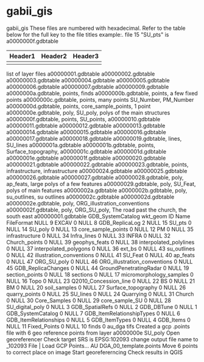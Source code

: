 # gabii_gis

gabii_gis
These files are numbered with hexadecimal. Refer to the table below for the full key to the file titles example:. file 15 "SU_pts" is a0000000f.gdbtable

|Header1 |Header2  | Header3|
|--- | --- | ---|
| | |

list of layer files
a00000001.gdbtable
a00000002.gdbtable
a00000003.gdbtable
a00000004.gdbtable
a00000005.gdbtable
a00000006.gdbtable
a00000007.gdbtable
a00000009.gdbtable
a0000000a.gdbtable, points, finds
a0000000b.gdbtable, points, a few fixed points
a0000000c.gdbtable, points, many points SU_Number, PM_Number
a0000000d.gdbtable, points, core_sample_points, 1 point
a0000000e.gdbtable, poly, SU_poly, polys of the main structures
a0000000f.gdbtable, points, SU_points,
a00000010.gdbtable
a00000011.gdbtable
a00000012.gdbtable
a00000013.gdbtable
a00000014.gdbtable
a00000015.gdbtable
a00000016.gdbtable
a00000017.gdbtable
a00000018.gdbtable
a00000019.gdbtable, lines, SU_lines
a0000001a.gdbtable
a0000001b.gdbtable, points, Surface_topography,
a0000001c.gdbtable
a0000001d.gdbtable
a0000001e.gdbtable
a0000001f.gdbtable
a00000020.gdbtable
a00000021.gdbtable
a00000022.gdbtable
a00000023.gdbtable, points, infrastructure, infrastructure
a00000024.gdbtable
a00000025.gdbtable
a00000026.gdbtable
a00000027.gdbtable
a00000028.gdbtable, poly, ap_feats, large polys of a few features
a00000029.gdbtable, poly, SU_Feat, polys of main features
a0000002a.gdbtable
a0000002b.gdbtable, poly, su_outlines, su outlines
a0000002c.gdbtable
a0000002d.gdbtable
a0000002e.gdbtable, poly, ORG_illustration_conventions
a0000002f.gdbtable, poly, ORG_SU_poly, The road past the church, the south east
a00000001.gdbtable GDB_SystemCatalog
wkt_geom ID Name FileFormat
NULL 9 EXCAV 0
NULL 8 GDB_ReplicaLog 2
NULL 15 SU_pts 0
NULL 14 SU_poly 0
NULL 13 core_sample_points 0
NULL 12 PM 0
NULL 35 infrastructure 0
NULL 34 Infra_lines 0
NULL 33 INFRA 0
NULL 32 Church_points 0
NULL 39 geophys_feats 0
NULL 38 interpolated_polylines 0
NULL 37 interpolated_polygons 0
NULL 36 ext_bs 0
NULL 43 su_outlines 0
NULL 42 illustration_conventions 0
NULL 41 SU_Feat 0
NULL 40 ap_feats 0
NULL 47 ORG_SU_poly 0
NULL 46 ORG_illustration_conventions 0
NULL 45 GDB_ReplicaChanges 0
NULL 44 GroundPenetratingRadar 0
NULL 19 section_points 0
NULL 18 sections 0
NULL 17 micromorphology_samples 0
NULL 16 Topo 0
NULL 23 Q2010_Concession_line 0
NULL 22 BS 0
NULL 21 BM 0
NULL 20 soil_samples 0
NULL 27 Surface_topography 0
NULL 26 quarry_points 0
NULL 25 SU_lines 0
NULL 24 Quarrying 0
NULL 31 Church 0
NULL 30 Core_Samples 0
NULL 29 core_sample_SU 0
NULL 28 SU_digital_poly 0
NULL 3 GDB_SpatialRefs 0
NULL 2 GDB_DBTune 0
NULL 1 GDB_SystemCatalog 0
NULL 7 GDB_ItemRelationshipTypes 0
NULL 6 GDB_ItemRelationships 0
NULL 5 GDB_ItemTypes 0
NULL 4 GDB_Items 0
NULL 11 Fixed_Points 0
NULL 10 finds 0
au_dga tifs
Created a gcp .points file with 6 geo reference points from layer a0000000e SU_poly
Open georeferencer
Check target SRS is EPSG:102093
change output file name to _102093
File | Load GCP Points... AU DGA_00_template.points
Move 6 points to correct place on image
Start georefererncing
Check results in QGIS
